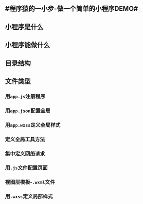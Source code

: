 #程序猿的一小步-做一个简单的小程序DEMO#
-------------------------

## 小程序是什么

## 小程序能做什么

## 目录结构

## 文件类型

### 用`app.js`注册程序

### 用`app.json`配置全局

### 用`app.wxss`定义全局样式

### 定义全局工具方法

### 集中定义网络请求

### 用`.js`文件配置页面

### 视图层模板-`.wxml`文件

### 用`.wxss`定义局部样式
